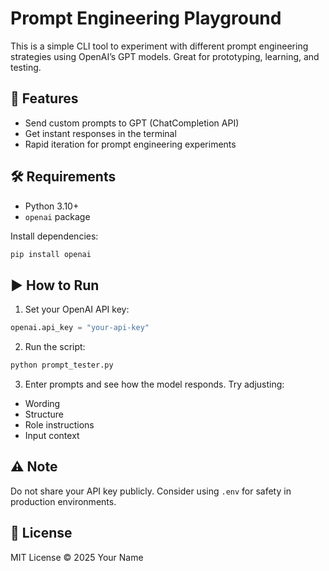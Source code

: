 # Prompt Engineering Playground

This is a simple CLI tool to experiment with different prompt engineering strategies using OpenAI’s GPT models. Great for prototyping, learning, and testing.

## 🧠 Features

- Send custom prompts to GPT (ChatCompletion API)
- Get instant responses in the terminal
- Rapid iteration for prompt engineering experiments

## 🛠 Requirements

- Python 3.10+
- `openai` package

Install dependencies:
```bash
pip install openai
```

## ▶️ How to Run

1. Set your OpenAI API key:
```python
openai.api_key = "your-api-key"
```

2. Run the script:
```bash
python prompt_tester.py
```

3. Enter prompts and see how the model responds. Try adjusting:
- Wording
- Structure
- Role instructions
- Input context

## ⚠️ Note

Do not share your API key publicly. Consider using `.env` for safety in production environments.

## 📄 License

MIT License © 2025 Your Name
